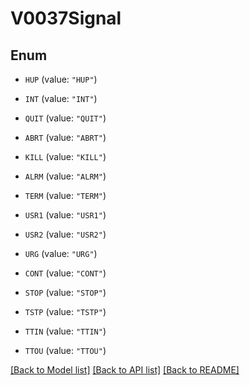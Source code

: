 # V0037Signal

## Enum


* `HUP` (value: `"HUP"`)

* `INT` (value: `"INT"`)

* `QUIT` (value: `"QUIT"`)

* `ABRT` (value: `"ABRT"`)

* `KILL` (value: `"KILL"`)

* `ALRM` (value: `"ALRM"`)

* `TERM` (value: `"TERM"`)

* `USR1` (value: `"USR1"`)

* `USR2` (value: `"USR2"`)

* `URG` (value: `"URG"`)

* `CONT` (value: `"CONT"`)

* `STOP` (value: `"STOP"`)

* `TSTP` (value: `"TSTP"`)

* `TTIN` (value: `"TTIN"`)

* `TTOU` (value: `"TTOU"`)


[[Back to Model list]](../README.md#documentation-for-models) [[Back to API list]](../README.md#documentation-for-api-endpoints) [[Back to README]](../README.md)


